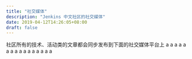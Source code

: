 ```yaml
---
title: "社交媒体"
description: "Jenkins 中文社区的社交媒体"
date: 2019-04-12T14:26:05+08:00
draft: false
---
```


社区所有的技术、活动类的文章都会同步发布到下面的社交媒体平台上
a
a
a
a
a
a
a
a
a
a
a
a
a
a
a
a
